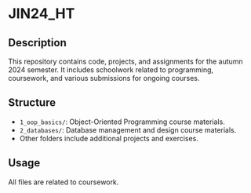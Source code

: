 # JIN24_HT

## Description
This repository contains code, projects, and assignments for the autumn 2024 semester. It includes schoolwork related to programming, coursework, and various submissions for ongoing courses.

## Structure
- `1_oop_basics/`: Object-Oriented Programming course materials.
- `2_databases/`: Database management and design course materials.
- Other folders include additional projects and exercises.

## Usage
All files are related to coursework.